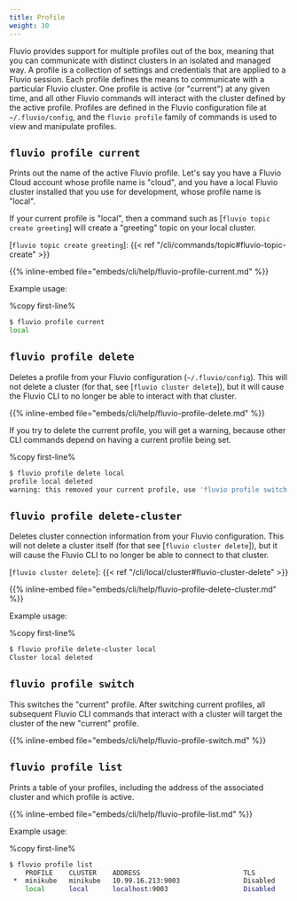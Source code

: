 ```yaml
---
title: Profile
weight: 30
---
```


Fluvio provides support for multiple profiles out of the box, meaning that you can
communicate with distinct clusters in an isolated and managed way. A profile is a
collection of settings and credentials that are applied to a Fluvio session. Each profile
defines the means to communicate with a particular Fluvio cluster. One profile
is active (or "current") at any given time, and all other Fluvio commands will
interact with the cluster defined by the active profile. Profiles are defined
in the Fluvio configuration file at `~/.fluvio/config`, and the `fluvio profile`
family of commands is used to view and manipulate profiles.

## `fluvio profile current`

Prints out the name of the active Fluvio profile. Let's say you have a Fluvio Cloud account
whose profile name is "cloud", and you have a local Fluvio cluster installed that
you use for development, whose profile name is "local".

If your current profile is "local", then a command such as [`fluvio topic create greeting`] will
create a "greeting" topic on your local cluster.

[`fluvio topic create greeting`]: {{< ref "/cli/commands/topic#fluvio-topic-create" >}}

{{% inline-embed file="embeds/cli/help/fluvio-profile-current.md" %}}

Example usage:

%copy first-line%
```bash
$ fluvio profile current
local
```

## `fluvio profile delete`

Deletes a profile from your Fluvio configuration (`~/.fluvio/config`). This will
not delete a cluster (for that, see [`fluvio cluster delete`]), but it will cause
the Fluvio CLI to no longer be able to interact with that cluster.

{{% inline-embed file="embeds/cli/help/fluvio-profile-delete.md" %}}

If you try to delete the current profile, you will get a warning, because other CLI
commands depend on having a current profile being set.

%copy first-line%
```bash
$ fluvio profile delete local
profile local deleted
warning: this removed your current profile, use 'fluvio profile switch' to select a different one
```

## `fluvio profile delete-cluster`

Deletes cluster connection information from your Fluvio configuration. This will not delete
a cluster itself (for that see [`fluvio cluster delete`]), but it will cause the Fluvio CLI to
no longer be able to connect to that cluster.

[`fluvio cluster delete`]: {{< ref "/cli/local/cluster#fluvio-cluster-delete" >}}

{{% inline-embed file="embeds/cli/help/fluvio-profile-delete-cluster.md" %}}

Example usage:

%copy first-line%
```bash
$ fluvio profile delete-cluster local
Cluster local deleted
```

## `fluvio profile switch`

This switches the "current" profile. After switching current profiles, all
subsequent Fluvio CLI commands that interact with a cluster will target the
cluster of the new "current" profile.


{{% inline-embed file="embeds/cli/help/fluvio-profile-switch.md" %}}

## `fluvio profile list`

Prints a table of your profiles, including the address of the associated
cluster and which profile is active.


{{% inline-embed file="embeds/cli/help/fluvio-profile-list.md" %}}

Example usage:

%copy first-line%
```bash
$ fluvio profile list
    PROFILE    CLUSTER    ADDRESS                          TLS
 *  minikube   minikube   10.99.16.213:9003                Disabled
    local      local      localhost:9003                   Disabled
```
